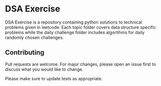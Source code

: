 # DSA Exercise

DSA Exercise is a repository containing python solutions to technical problems given in leetcode. Each topic folder covers data structure specific problems while the daily challenge folder includes algortihms for daily randomly chosen challenges.

## Contributing

Pull requests are welcome. For major changes, please open an issue first
to discuss what you would like to change.

Please make sure to update tests as appropriate.
